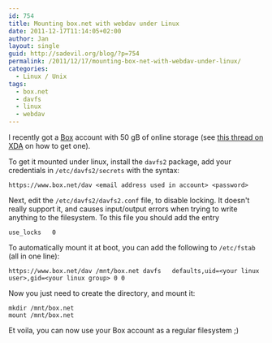 ```yaml
---
id: 754
title: Mounting box.net with webdav under Linux
date: 2011-12-17T11:14:05+02:00
author: Jan
layout: single
guid: http://sadevil.org/blog/?p=754
permalink: /2011/12/17/mounting-box-net-with-webdav-under-linux/
categories:
  - Linux / Unix
tags:
  - box.net
  - davfs
  - linux
  - webdav
---
```

I recently got a [Box](http://www.box.com) account with 50 gB of online storage (see [this thread on XDA](http://forum.xda-developers.com/showthread.php?t=1383808) on how to get one).

To get it mounted under linux, install the `davfs2` package, add your credentials in `/etc/davfs2/secrets` with the syntax:

```
https://www.box.net/dav <email address used in account> <password>
```

Next, edit the `/etc/davfs2/davfs2.conf` file, to disable locking. It doesn't really support it, and causes input/output errors when trying to write anything to the filesystem. To this file you should add the entry 

```
use_locks   0
```

To automatically mount it at boot, you can add the following to `/etc/fstab` (all in one line):

```
https://www.box.net/dav /mnt/box.net davfs   defaults,uid=<your linux user>,gid=<your linux group> 0 0
```

Now you just need to create the directory, and mount it:

```
mkdir /mnt/box.net
mount /mnt/box.net
```

Et voila, you can now use your Box account as a regular filesystem ;)